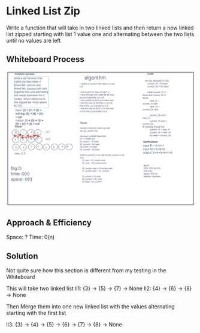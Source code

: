 # Linked List Zip
<!-- Description of the challenge -->
Write a function that will take in two linked lists and then return a new linked list zipped starting with list 1 value one and alternating between the two lists until
no values are left

## Whiteboard Process
<!-- Embedded whiteboard image -->
![Code Challenge 08 whiteboard](../Whiteboards/zip_linked_list.png)

## Approach & Efficiency
<!-- What approach did you take? Why? What is the Big O space/time for this approach? -->
Space: ?
Time: 0(n)

## Solution
<!-- Show how to run your code, and examples of it in action -->
Not quite sure how this section is different from my testing in the Whiteboard

This will take two linked list
ll1: {3} -> {5} -> {7} -> None
ll2: {4} -> {6} -> {8} -> None

Then Merge them into one new linked list with the values alternating starting with the first list

ll3: {3} -> {4} -> {5} -> {6} -> {7} -> {8} -> None

